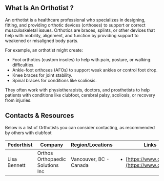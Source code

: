 ## What Is An Orthotist ?

An orthotist is a healthcare professional who specializes in designing, fitting, and providing orthotic devices (orthoses) to support or correct musculoskeletal issues. Orthotics are braces, splints, or other devices that help with mobility, alignment, and function by providing support to weakened or misaligned body parts.

For example, an orthotist might create:

* Foot orthotics (custom insoles) to help with pain, posture, or walking difficulties.
* Ankle-foot orthoses (AFOs) to support weak ankles or control foot drop.
* Knee braces for joint stability.
* Spinal braces for conditions like scoliosis.

They often work with physiotherapists, doctors, and prosthetists to help patients with conditions like clubfoot, cerebral palsy, scoliosis, or recovery from injuries.

## Contacts & Resources
Below is a list of Orthotists you can consider contacting, as recommended by others with clubfoot

| Pedorthist | Company | Region/Locations | Links
| ---------- | ------- | ---------------- | --------
| Lisa Bennett | Orthos Orthopaedic Solutions Inc | Vancouver, BC - Canada | <ul><li>[https://www.orthos.ca/](https://www.orthos.ca/)</li></ul>
